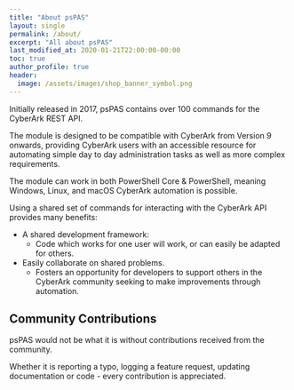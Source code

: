 ```yaml
---
title: "About psPAS"
layout: single
permalink: /about/
excerpt: "All about psPAS"
last_modified_at: 2020-01-21T22:00:00-00:00
toc: true
author_profile: true
header:
  image: /assets/images/shop_banner_symbol.png
---
```


Initially released in 2017, psPAS contains over 100 commands for the CyberArk REST API.

The module is designed to be compatible with CyberArk from Version 9 onwards, providing CyberArk users with an accessible resource for automating simple day to day administration tasks as well as more complex requirements.

The module can work in both PowerShell Core & PowerShell, meaning Windows, Linux, and macOS CyberArk automation is possible.

Using a shared set of commands for interacting with the CyberArk API provides many benefits:

- A shared development framework:
  - Code which works for one user will work, or can easily be adapted for others.
- Easily collaborate on shared problems.
  - Fosters an opportunity for developers to support others in the CyberArk community seeking to make improvements through automation.

## Community Contributions

psPAS would not be what it is without contributions received from the community.

Whether it is reporting a typo, logging a feature request, updating documentation or code - every contribution is appreciated.
